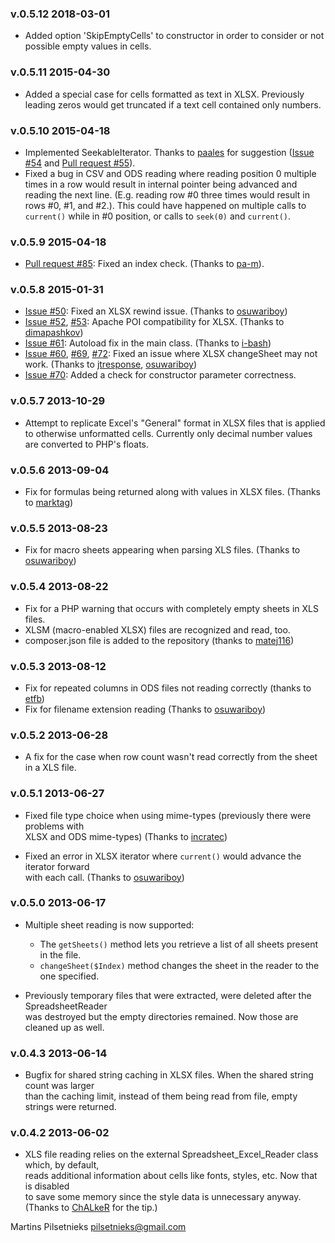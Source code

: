 ### v.0.5.12  2018-03-01

- Added option 'SkipEmptyCells' to constructor in order to consider or not possible empty values in cells. 

### v.0.5.11  2015-04-30

- Added a special case for cells formatted as text in XLSX. Previously leading zeros would get truncated if a text cell contained only numbers.

### v.0.5.10  2015-04-18

- Implemented SeekableIterator. Thanks to [paales](https://github.com/paales) for suggestion ([Issue #54](https://github.com/nuovo/spreadsheet-reader/issues/54) and [Pull request #55](https://github.com/nuovo/spreadsheet-reader/pull/55)).
- Fixed a bug in CSV and ODS reading where reading position 0 multiple times in a row would result in internal pointer being advanced and reading the next line. (E.g. reading row #0 three times would result in rows #0, #1, and #2.). This could have happened on multiple calls to `current()` while in #0 position, or calls to `seek(0)` and `current()`.

### v.0.5.9  2015-04-18

- [Pull request #85](https://github.com/nuovo/spreadsheet-reader/pull/85): Fixed an index check. (Thanks to [pa-m](https://github.com/pa-m)).

### v.0.5.8  2015-01-31

- [Issue #50](https://github.com/nuovo/spreadsheet-reader/issues/50): Fixed an XLSX rewind issue. (Thanks to [osuwariboy](https://github.com/osuwariboy))
- [Issue #52](https://github.com/nuovo/spreadsheet-reader/issues/52), [#53](https://github.com/nuovo/spreadsheet-reader/issues/53): Apache POI compatibility for XLSX. (Thanks to [dimapashkov](https://github.com/dimapashkov))
- [Issue #61](https://github.com/nuovo/spreadsheet-reader/issues/61): Autoload fix in the main class. (Thanks to [i-bash](https://github.com/i-bash))
- [Issue #60](https://github.com/nuovo/spreadsheet-reader/issues/60), [#69](https://github.com/nuovo/spreadsheet-reader/issues/69), [#72](https://github.com/nuovo/spreadsheet-reader/issues/72): Fixed an issue where XLSX changeSheet may not work. (Thanks to [jtresponse](https://github.com/jtresponse), [osuwariboy](https://github.com/osuwariboy))
- [Issue #70](https://github.com/nuovo/spreadsheet-reader/issues/70): Added a check for constructor parameter correctness.


### v.0.5.7  2013-10-29

- Attempt to replicate Excel's "General" format in XLSX files that is applied to otherwise unformatted cells.
Currently only decimal number values are converted to PHP's floats.

### v.0.5.6  2013-09-04

- Fix for formulas being returned along with values in XLSX files. (Thanks to [marktag](https://github.com/marktag))

### v.0.5.5  2013-08-23

- Fix for macro sheets appearing when parsing XLS files. (Thanks to [osuwariboy](https://github.com/osuwariboy))

### v.0.5.4  2013-08-22

- Fix for a PHP warning that occurs with completely empty sheets in XLS files.
- XLSM (macro-enabled XLSX) files are recognized and read, too.
- composer.json file is added to the repository (thanks to [matej116](https://github.com/matej116))

### v.0.5.3  2013-08-12

- Fix for repeated columns in ODS files not reading correctly (thanks to [etfb](https://github.com/etfb))
- Fix for filename extension reading (Thanks to [osuwariboy](https://github.com/osuwariboy))

### v.0.5.2  2013-06-28

- A fix for the case when row count wasn't read correctly from the sheet in a XLS file.

### v.0.5.1  2013-06-27

- Fixed file type choice when using mime-types (previously there were problems with  
XLSX and ODS mime-types) (Thanks to [incratec](https://github.com/incratec))

- Fixed an error in XLSX iterator where `current()` would advance the iterator forward  
with each call. (Thanks to [osuwariboy](https://github.com/osuwariboy))

### v.0.5.0  2013-06-17

- Multiple sheet reading is now supported:
	- The `getSheets()` method lets you retrieve a list of all sheets present in the file.
	- `changeSheet($Index)` method changes the sheet in the reader to the one specified.

- Previously temporary files that were extracted, were deleted after the SpreadsheetReader  
was destroyed but the empty directories remained. Now those are cleaned up as well.  

### v.0.4.3  2013-06-14

- Bugfix for shared string caching in XLSX files. When the shared string count was larger  
than the caching limit, instead of them being read from file, empty strings were returned.  

### v.0.4.2  2013-06-02

- XLS file reading relies on the external Spreadsheet_Excel_Reader class which, by default,  
reads additional information about cells like fonts, styles, etc. Now that is disabled  
to save some memory since the style data is unnecessary anyway.  
(Thanks to [ChALkeR](https://github.com/ChALkeR) for the tip.)

Martins Pilsetnieks  <pilsetnieks@gmail.com>